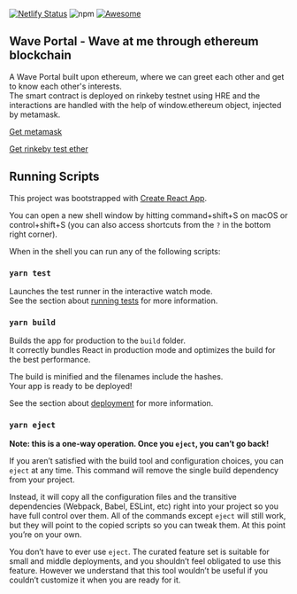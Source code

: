 [![Netlify Status](https://api.netlify.com/api/v1/badges/bb15d90d-ecf0-4e38-b052-9d0740cf8eee/deploy-status)](https://app.netlify.com/sites/wave-at-omkar/deploys)
![npm](https://img.shields.io/npm/v/npm)
[![Awesome](https://awesome.re/badge-flat.svg)](https://awesome.re)

## Wave Portal - Wave at me through ethereum blockchain

A Wave Portal built upon ethereum, where we can greet each other and get to know each other's interests.  
The smart contract is deployed on rinkeby testnet using HRE and the interactions are handled with the help of window.ethereum object, injected by metamask. 

[Get metamask](https://chrome.google.com/webstore/detail/metamask/nkbihfbeogaeaoehlefnkodbefgpgknn)

[Get rinkeby test ether](https://faucets.chain.link/rinkeby)

## Running Scripts

This project was bootstrapped with [Create React App](https://github.com/facebook/create-react-app).

You can open a new shell window by hitting command+shift+S on macOS or control+shift+S (you can also access shortcuts from the `?` in the bottom right corner).

When in the shell you can run any of the following scripts:

### `yarn test`

Launches the test runner in the interactive watch mode.<br />
See the section about [running tests](https://facebook.github.io/create-react-app/docs/running-tests) for more information.

### `yarn build`

Builds the app for production to the `build` folder.<br />
It correctly bundles React in production mode and optimizes the build for the best performance.

The build is minified and the filenames include the hashes.<br />
Your app is ready to be deployed!

See the section about [deployment](https://facebook.github.io/create-react-app/docs/deployment) for more information.

### `yarn eject`

**Note: this is a one-way operation. Once you `eject`, you can’t go back!**

If you aren’t satisfied with the build tool and configuration choices, you can `eject` at any time. This command will remove the single build dependency from your project.

Instead, it will copy all the configuration files and the transitive dependencies (Webpack, Babel, ESLint, etc) right into your project so you have full control over them. All of the commands except `eject` will still work, but they will point to the copied scripts so you can tweak them. At this point you’re on your own.

You don’t have to ever use `eject`. The curated feature set is suitable for small and middle deployments, and you shouldn’t feel obligated to use this feature. However we understand that this tool wouldn’t be useful if you couldn’t customize it when you are ready for it.
